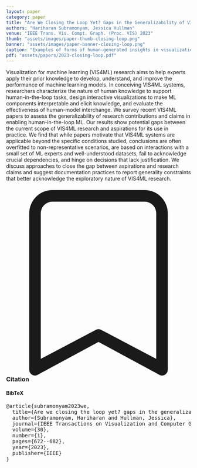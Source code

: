 ```yaml
---
layout: paper
category: paper
title: "Are We Closing the Loop Yet? Gaps in the Generalizability of VIS4ML Research"
authors: "Hariharan Subramonyam, Jessica Hullman"
venue: "IEEE Trans. Vis. Compt. Graph. (Proc. VIS) 2023"
thumb: "assets/images/paper-thumb-closing-loop.png"
banner: "assets/images/paper-banner-closing-loop.png"
caption: "Examples of forms of human-generated insights in visualization for machine learning (Vis4ML) research. We identify gaps in researchers' claims versus evaluations when it comes to what a given Vis4ML system accomplishes."
pdf: "assets/papers/2023-closing-loop.pdf"
---
```


<!-- abstract -->

Visualization for machine learning (VIS4ML) research aims to help experts apply their prior knowledge to develop, understand, and improve the performance of machine learning models. In conceiving VIS4ML systems, researchers characterize the nature of human knowledge to support human-in-the-loop tasks, design interactive visualizations to make ML components interpretable and elicit knowledge, and evaluate the effectiveness of human-model interchange. We survey recent VIS4ML papers to assess the generalizability of research contributions and claims in enabling human-in-the-loop ML. Our results show potential gaps between the current scope of VIS4ML research and aspirations for its use in practice. We find that while papers motivate that VIS4ML systems are applicable beyond the specific conditions studied, conclusions are often overfitted to non-representative scenarios, are based on interactions with a small set of ML experts and well-understood datasets, fail to acknowledge crucial dependencies, and hinge on decisions that lack justification. We discuss approaches to close the gap between aspirations and research claims and suggest documentation practices to report generality constraints that better acknowledge the exploratory nature of VIS4ML research.

<h3><svg xmlns="http://www.w3.org/2000/svg" fill="currentColor" class="bi bi-bookmark" viewBox="0 0 16 16">
  <path d="M2 2a2 2 0 0 1 2-2h8a2 2 0 0 1 2 2v13.5a.5.5 0 0 1-.777.416L8 13.101l-5.223 2.815A.5.5 0 0 1 2 15.5V2zm2-1a1 1 0 0 0-1 1v12.566l4.723-2.482a.5.5 0 0 1 .554 0L13 14.566V2a1 1 0 0 0-1-1H4z"/>
</svg> Citation</h3>
<div class="bibtex">
<!-- bibtex -->
<h4>BibTeX</h4>
<pre>
@article{subramonyam2023we,
  title={Are we closing the loop yet? gaps in the generalizability of vis4ml research},
  author={Subramonyam, Hariharan and Hullman, Jessica},
  journal={IEEE Transactions on Visualization and Computer Graphics},
  volume={30},
  number={1},
  pages={672--682},
  year={2023},
  publisher={IEEE}
}
</pre>
</div>
